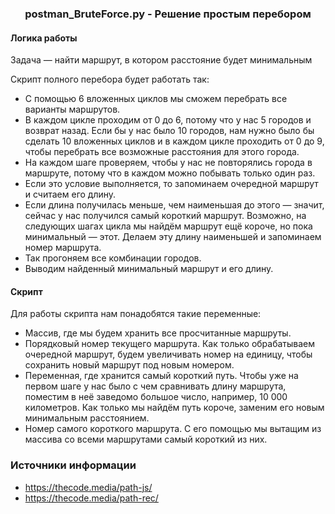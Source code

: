 ### <p align="center">postman_BruteForce.py - Решение простым перебором</p>

#### Логика работы
Задача — найти маршрут, в котором расстояние будет минимальным

Скрипт полного перебора будет работать так:

- С помощью 6 вложенных циклов мы сможем перебрать все варианты маршрутов. 
- В каждом цикле проходим от 0 до 6, потому что у нас 5 городов и возврат назад. Если бы у нас было 10 городов, нам нужно было бы сделать 10 вложенных циклов и в каждом цикле проходить от 0 до 9, чтобы перебрать все возможные расстояния для этого города.
- На каждом шаге проверяем, чтобы у нас не повторялись города в маршруте, потому что в каждом можно побывать только один раз.
- Если это условие выполняется, то запоминаем очередной маршрут и считаем его длину. 
- Если длина получилась меньше, чем наименьшая до этого — значит, сейчас у нас получился самый короткий маршрут. Возможно, на следующих шагах цикла мы найдём маршрут ещё короче, но пока минимальный — этот. Делаем эту длину наименьшей и запоминаем номер маршрута.
- Так прогоняем все комбинации городов.
- Выводим найденный минимальный маршрут и его длину.

#### Скрипт
Для работы скрипта нам понадобятся такие переменные:

- Массив, где мы будем хранить все просчитанные маршруты.
- Порядковый номер текущего маршрута. Как только обрабатываем очередной маршрут, будем увеличивать номер на единицу, чтобы сохранить новый маршрут под новым номером.
- Переменная, где хранится самый короткий путь. Чтобы уже на первом шаге у нас было с чем сравнивать длину маршрута, поместим в неё заведомо большое число, например, 10 000 километров. Как только мы найдём путь короче, заменим его новым минимальным расстоянием.
- Номер самого короткого маршрута. С его помощью мы вытащим из массива со всеми маршрутами самый короткий из них.

### Источники информации
- https://thecode.media/path-js/
- https://thecode.media/path-rec/


